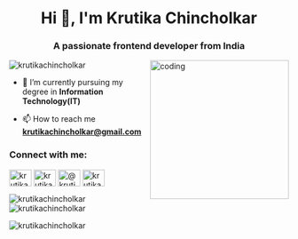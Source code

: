 <h1 align="center">Hi 👋, I'm Krutika Chincholkar</h1>
<h3 align="center">A passionate frontend developer from India</h3>

<img align="right" alt="coding" width="250" src="https://cdn.dribbble.com/users/1063314/screenshots/3020974/tdsocial_dribbble.gif">

<p align="left"> <img src="https://komarev.com/ghpvc/?username=krutikachincholkar&label=Profile%20views&color=0e75b6&style=flat" alt="krutikachincholkar" /> </p>

- 🌱 I’m currently pursuing my degree in **Information Technology(IT)**

- 📫 How to reach me **krutikachincholkar@gmail.com**

<h3 align="left">Connect with me:</h3>
<p align="left">
<a href="https://linkedin.com/in/krutika chincholkar" target="blank"><img align="center" src="https://raw.githubusercontent.com/rahuldkjain/github-profile-readme-generator/master/src/images/icons/Social/linked-in-alt.svg" alt="krutika chincholkar" height="30" width="40" /></a>
<a href="https://fb.com/krutika chincholkar" target="blank"><img align="center" src="https://raw.githubusercontent.com/rahuldkjain/github-profile-readme-generator/master/src/images/icons/Social/facebook.svg" alt="krutika chincholkar" height="30" width="40" /></a>
<a href="https://www.hackerrank.com/@krutikachinchol1" target="blank"><img align="center" src="https://raw.githubusercontent.com/rahuldkjain/github-profile-readme-generator/master/src/images/icons/Social/hackerrank.svg" alt="@krutikachinchol1" height="30" width="40" /></a>
<a href="https://www.hackerearth.com/krutika chincholkar" target="blank"><img align="center" src="https://raw.githubusercontent.com/rahuldkjain/github-profile-readme-generator/master/src/images/icons/Social/hackerearth.svg" alt="krutika chincholkar" height="30" width="40" /></a>
</p>

<p><img align="left" src="https://github-readme-stats.vercel.app/api/top-langs?username=krutikachincholkar&show_icons=true&locale=en&layout=compact" alt="krutikachincholkar" /></p>

<p>&nbsp;<img align="center" src="https://github-readme-stats.vercel.app/api?username=krutikachincholkar&show_icons=true&locale=en" alt="krutikachincholkar" /></p>

<p><img align="center" src="https://github-readme-streak-stats.herokuapp.com/?user=krutikachincholkar&" alt="krutikachincholkar" /></p>
